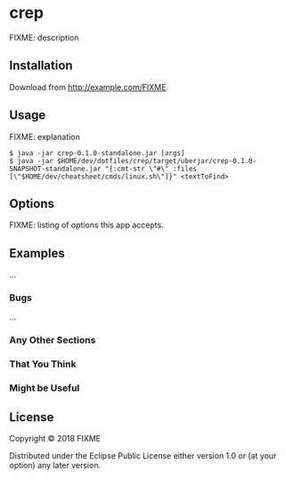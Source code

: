 # crep

FIXME: description

## Installation

Download from http://example.com/FIXME.

## Usage

FIXME: explanation

    $ java -jar crep-0.1.0-standalone.jar [args]
    $ java -jar $HOME/dev/dotfiles/crep/target/uberjar/crep-0.1.0-SNAPSHOT-standalone.jar "{:cmt-str \"#\" :files [\"$HOME/dev/cheatsheet/cmds/linux.sh\"]}" <textToFind>

## Options

FIXME: listing of options this app accepts.

## Examples

...

### Bugs

...

### Any Other Sections
### That You Think
### Might be Useful

## License

Copyright © 2018 FIXME

Distributed under the Eclipse Public License either version 1.0 or (at
your option) any later version.

